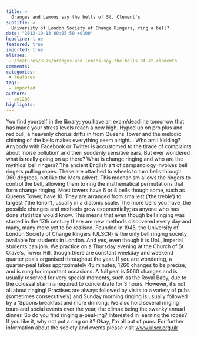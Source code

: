 ```yaml
---
title: >
  Oranges and Lemons say the bells of St. Clement's
subtitle: >
  University of London Society of Change Ringers, ring a bell?
date: "2013-10-13 00:05:50 +0100"
headline: true
featured: true
imported: true
aliases:
 - /features/3875/oranges-and-lemons-say-the-bells-of-st-clements
comments:
categories:
 - features
tags:
 - imported
authors:
 - sm1208
highlights:
---
```


You find yourself in the library; you have an exam/deadline tomorrow that has made your stress levels reach a new high. Hyped up on pro plus and red bull, a heavenly chorus drifts in from Queens Tower and the melodic chiming of the bells makes everything seem alright… Who am I kidding? Anybody with Facebook or Twitter is accustomed to the tirade of complaints about ‘noise pollution’ and their suddenly sensitive ears. But ever wondered what is really going on up there? What is change ringing and who are the mythical bell ringers?
 The ancient English art of campanology involves bell ringers pulling ropes. These are attached to wheels to turn bells through 360 degrees, not like the Mars advert. This mechanism allows the ringers to control the bell, allowing them to ring the mathematical permutations that form change ringing.
 Most towers have 6 or 8 bells though some, such as Queens Tower, have 10. They are arranged from smallest (‘the treble’) to largest (‘the tenor’), usually in a diatonic scale. The more bells you have, the possible changes and methods grow exponentially; as anyone who has done statistics would know. This means that even though bell ringing was started in the 17th century there are new methods discovered every day and many, many more yet to be realised.
 Founded in 1945, the University of London Society of Change Ringers (ULSCR) is the only bell ringing society available for students in London. And yes, even though it is UoL, Imperial students can join. We practice on a Thursday evening at the Church of St Olave’s, Tower Hill, though there are constant weekday and weekend quarter peals organised throughout the year. If you are wondering, a quarter-peal takes approximately 45 minutes, 1260 changes to be precise, and is rung for important occasions. A full peal is 5060 changes and is usually reserved for very special moments, such as the Royal Baby, due to the colossal stamina required to concentrate for 3 hours.
 However, it’s not all about ringing! Practises are always followed by visits to a variety of pubs (sometimes consecutively) and Sunday morning ringing is usually followed by a ‘Spoons breakfast and more drinking. We also hold several ringing tours and social events over the year, the climax being the swanky annual dinner.
 So do you find ringing a-peal-ing? Interested in learning the ropes? If you like it, why not put a ring on it? Okay, I’m all out of puns. For further information about the society and events please visit www.ulscr.org.uk
